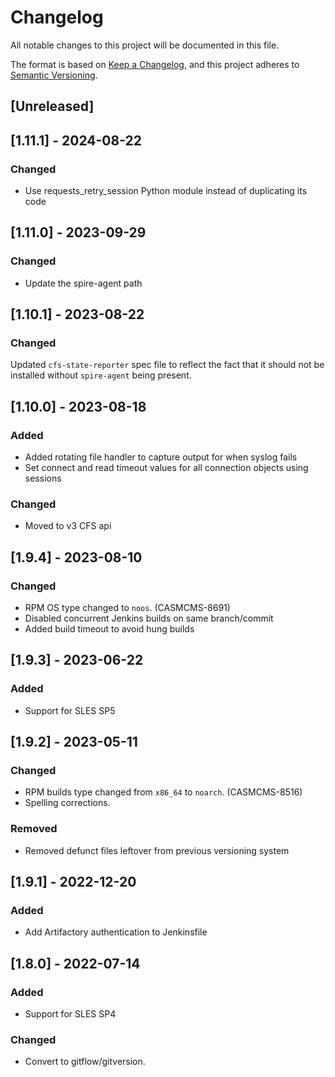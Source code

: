 # Changelog

All notable changes to this project will be documented in this file.

The format is based on [Keep a Changelog](https://keepachangelog.com/en/1.0.0/),
and this project adheres to [Semantic Versioning](https://semver.org/spec/v2.0.0.html).

## [Unreleased]

## [1.11.1] - 2024-08-22
### Changed
- Use requests_retry_session Python module instead of duplicating its code

## [1.11.0] - 2023-09-29
### Changed
- Update the spire-agent path

## [1.10.1] - 2023-08-22
### Changed
Updated `cfs-state-reporter` spec file to reflect the fact that it should not be installed without `spire-agent` being present.

## [1.10.0] - 2023-08-18
### Added
- Added rotating file handler to capture output for when syslog fails
- Set connect and read timeout values for all connection objects using sessions

### Changed
- Moved to v3 CFS api

## [1.9.4] - 2023-08-10
### Changed
- RPM OS type changed to `noos`. (CASMCMS-8691)
- Disabled concurrent Jenkins builds on same branch/commit
- Added build timeout to avoid hung builds

## [1.9.3] - 2023-06-22
### Added
- Support for SLES SP5

## [1.9.2] - 2023-05-11
### Changed
- RPM builds type changed from `x86_64` to `noarch`. (CASMCMS-8516)
- Spelling corrections.
### Removed
- Removed defunct files leftover from previous versioning system

## [1.9.1] - 2022-12-20
### Added
- Add Artifactory authentication to Jenkinsfile

## [1.8.0] - 2022-07-14
### Added
- Support for SLES SP4

### Changed
- Convert to gitflow/gitversion.
